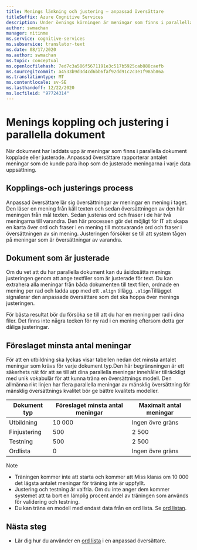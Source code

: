 ```yaml
---
title: Menings länkning och justering – anpassad översättare
titleSuffix: Azure Cognitive Services
description: Under övnings körningen är meningar som finns i parallella dokument kopplade eller justerade. Anpassad översättare lär sig översättning av en mening i taget, genom att läsa en mening, översättning av denna mening. Sedan justeras ord och fraser i de här två meningarna till varandra.
author: swmachan
manager: nitinme
ms.service: cognitive-services
ms.subservice: translator-text
ms.date: 08/17/2020
ms.author: swmachan
ms.topic: conceptual
ms.openlocfilehash: 7ed7c3a586f5671191e3c517b5925cab888caefb
ms.sourcegitcommit: a4533b9d3d4cd6bb6faf92dd91c2c3e1f98ab86a
ms.translationtype: MT
ms.contentlocale: sv-SE
ms.lasthandoff: 12/22/2020
ms.locfileid: "97724314"
---
```

# <a name="sentence-pairing-and-alignment-in-parallel-documents"></a>Menings koppling och justering i parallella dokument

När dokument har laddats upp är meningar som finns i parallella dokument kopplade eller justerade. Anpassad översättare rapporterar antalet meningar som de kunde para ihop som de justerade meningarna i varje data uppsättning.

## <a name="pairing-and-alignment-process"></a>Kopplings-och justerings process

Anpassad översättare lär sig översättningar av meningar en mening i taget. Den läser en mening från käll texten och sedan översättningen av den här meningen från mål texten. Sedan justeras ord och fraser i de här två meningarna till varandra. Den här processen gör det möjligt för IT att skapa en karta över ord och fraser i en mening till motsvarande ord och fraser i översättningen av sin mening. Justeringen försöker se till att system tågen på meningar som är översättningar av varandra.

## <a name="pre-aligned-documents"></a>Dokument som är justerade

Om du vet att du har parallella dokument kan du åsidosätta menings justeringen genom att ange textfiler som är justerade för text. Du kan extrahera alla meningar från båda dokumenten till text filen, ordnade en mening per rad och ladda upp med ett `.align` tillägg. `.align`Tillägget signalerar den anpassade översättare som det ska hoppa över menings justeringen.

För bästa resultat bör du försöka se till att du har en mening per rad i dina filer. Det finns inte några tecken för ny rad i en mening eftersom detta ger dåliga justeringar.

## <a name="suggested-minimum-number-of-sentences"></a>Föreslaget minsta antal meningar

För att en utbildning ska lyckas visar tabellen nedan det minsta antalet meningar som krävs för varje dokument typ.Den här begränsningen är ett säkerhets nät för att se till att dina parallella meningar innehåller tillräckligt med unik vokabulär för att kunna träna en översättnings modell. Den allmänna rikt linjen har flera parallella meningar av mänsklig översättning för mänsklig översättnings kvalitet bör ge bättre kvalitets modeller.

| Dokument typ   | Föreslaget minsta antal meningar | Maximalt antal meningar |
|------------|--------------------------------------------|--------------------------------|
| Utbildning   | 10 000                                     | Ingen övre gräns                 |
| Finjustering     | 500                                      | 2 500       |
| Testning    | 500                                      | 2 500  |
| Ordlista | 0                                          | Ingen övre gräns                 |

> [!NOTE]
> - Träningen kommer inte att starta och kommer att Miss klaras om 10 000 det lägsta antalet meningar för träning inte är uppfyllt. 
> - Justering och testning är valfria. Om du inte anger dem kommer systemet att ta bort en lämplig procent andel av träningen som används för validering och testning. 
> - Du kan träna en modell med endast data från en ord lista. Se [ord listan](./what-is-dictionary.md).

## <a name="next-steps"></a>Nästa steg

- Lär dig hur du använder en [ord lista](what-is-dictionary.md) i en anpassad översättare.
